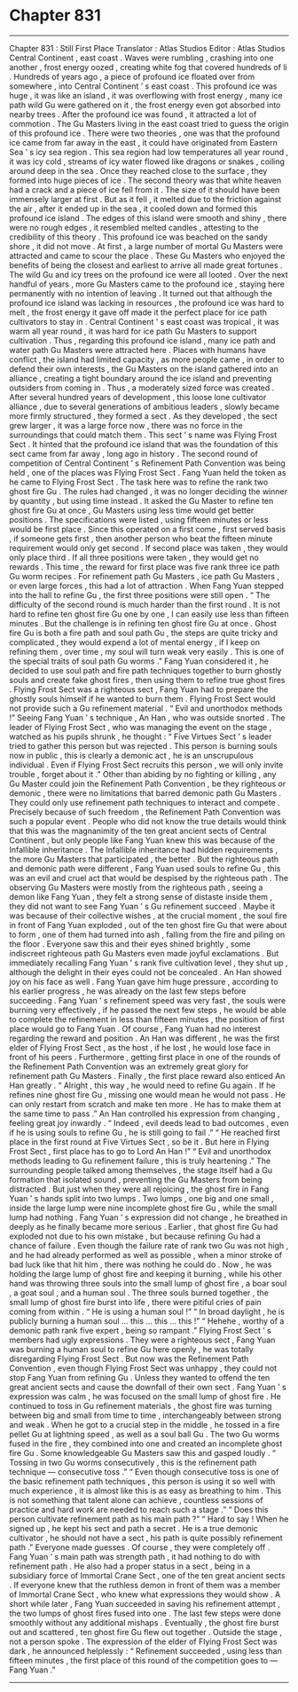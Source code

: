 
# Chapter 831


---

Chapter 831 : Still First Place
Translator :
Atlas Studios
Editor :
Atlas Studios
Central Continent , east coast .
Waves were rumbling , crashing into one another , frost energy oozed , creating white fog that covered hundreds of li .
Hundreds of years ago , a piece of profound ice floated over from somewhere , into Central Continent ’ s east coast . This profound ice was huge , it was like an island , it was overflowing with frost energy , many ice path wild Gu were gathered on it , the frost energy even got absorbed into nearby trees .
After the profound ice was found , it attracted a lot of commotion .
The Gu Masters living in the east coast tried to guess the origin of this profound ice .
There were two theories , one was that the profound ice came from far away in the east , it could have originated from Eastern Sea ’ s icy sea region . This sea region had low temperatures all year round , it was icy cold , streams of icy water flowed like dragons or snakes , coiling around deep in the sea . Once they reached close to the surface , they formed into huge pieces of ice .
The second theory was that white heaven had a crack and a piece of ice fell from it . The size of it should have been immensely larger at first . But as it fell , it melted due to the friction against the air , after it ended up in the sea , it cooled down and formed this profound ice island . The edges of this island were smooth and shiny , there were no rough edges , it resembled melted candles , attesting to the credibility of this theory .
This profound ice was beached on the sandy shore , it did not move .
At first , a large number of mortal Gu Masters were attracted and came to scour the place . These Gu Masters who enjoyed the benefits of being the closest and earliest to arrive all made great fortunes . The wild Gu and icy trees on the profound ice were all looted .
Over the next handful of years , more Gu Masters came to the profound ice , staying here permanently with no intention of leaving .
It turned out that although the profound ice island was lacking in resources , the profound ice was hard to melt , the frost energy it gave off made it the perfect place for ice path cultivators to stay in .
Central Continent ’ s east coast was tropical , it was warm all year round , it was hard for ice path Gu Masters to support cultivation . Thus , regarding this profound ice island , many ice path and water path Gu Masters were attracted here .
Places with humans have conflict , the island had limited capacity , as more people came , in order to defend their own interests , the Gu Masters on the island gathered into an alliance , creating a tight boundary around the ice island and preventing outsiders from coming in .
Thus , a moderately sized force was created .
After several hundred years of development , this loose lone cultivator alliance , due to several generations of ambitious leaders , slowly became more firmly structured , they formed a sect . As they developed , the sect grew larger , it was a large force now , there was no force in the surroundings that could match them .
This sect ’ s name was Flying Frost Sect . It hinted that the profound ice island that was the foundation of this sect came from far away , long ago in history .
The second round of competition of Central Continent ’ s Refinement Path Convention was being held , one of the places was Flying Frost Sect .
Fang Yuan held the token as he came to Flying Frost Sect .
The task here was to refine the rank two ghost fire Gu . The rules had changed , it was no longer deciding the winner by quantity , but using time instead .
It asked the Gu Master to refine ten ghost fire Gu at once , Gu Masters using less time would get better positions . The specifications were listed , using fifteen minutes or less would be first place . Since this operated on a first come , first served basis , if someone gets first , then another person who beat the fifteen minute requirement would only get second . If second place was taken , they would only place third . If all three positions were taken , they would get no rewards .
This time , the reward for first place was five rank three ice path Gu worm recipes . For refinement path Gu Masters , ice path Gu Masters , or even large forces , this had a lot of attraction .
When Fang Yuan stepped into the hall to refine Gu , the first three positions were still open .
“ The difficulty of the second round is much harder than the first round . It is not hard to refine ten ghost fire Gu one by one , I can easily use less than fifteen minutes . But the challenge is in refining ten ghost fire Gu at once . Ghost fire Gu is both a fire path and soul path Gu , the steps are quite tricky and complicated , they would expend a lot of mental energy , if I keep on refining them , over time , my soul will turn weak very easily . This is one of the special traits of soul path Gu worms .”
Fang Yuan considered it , he decided to use soul path and fire path techniques together to burn ghostly souls and create fake ghost fires , then using them to refine true ghost fires .
Flying Frost Sect was a righteous sect , Fang Yuan had to prepare the ghostly souls himself if he wanted to burn them . Flying Frost Sect would not provide such a Gu refinement material .
“ Evil and unorthodox methods !” Seeing Fang Yuan ’ s technique , An Han , who was outside snorted .
The leader of Flying Frost Sect , who was managing the event on the stage , watched as his pupils shrunk , he thought : “ Five Virtues Sect ’ s leader tried to gather this person but was rejected . This person is burning souls now in public , this is clearly a demonic act , he is an unscrupulous individual . Even if Flying Frost Sect recruits this person , we will only invite trouble , forget about it .”
Other than abiding by no fighting or killing , any Gu Master could join the Refinement Path Convention , be they righteous or demonic , there were no limitations that barred demonic path Gu Masters .
They could only use refinement path techniques to interact and compete . Precisely because of such freedom , the Refinement Path Convention was such a popular event .
People who did not know the true details would think that this was the magnanimity of the ten great ancient sects of Central Continent , but only people like Fang Yuan knew this was because of the Infallible inheritance . The Infallible inheritance had hidden requirements , the more Gu Masters that participated , the better .
But the righteous path and demonic path were different , Fang Yuan used souls to refine Gu , this was an evil and cruel act that would be despised by the righteous path .
The observing Gu Masters were mostly from the righteous path , seeing a demon like Fang Yuan , they felt a strong sense of distaste inside them , they did not want to see Fang Yuan ’ s Gu refinement succeed .
Maybe it was because of their collective wishes , at the crucial moment , the soul fire in front of Fang Yuan exploded , out of the ten ghost fire Gu that were about to form , one of them had turned into ash , falling from the fire and piling on the floor .
Everyone saw this and their eyes shined brightly , some indiscreet righteous path Gu Masters even made joyful exclamations . But immediately recalling Fang Yuan ’ s rank five cultivation level , they shut up , although the delight in their eyes could not be concealed .
An Han showed joy on his face as well .
Fang Yuan gave him huge pressure , according to his earlier progress , he was already on the last few steps before succeeding . Fang Yuan ’ s refinement speed was very fast , the souls were burning very effectively , if he passed the next few steps , he would be able to complete the refinement in less than fifteen minutes , the position of first place would go to Fang Yuan .
Of course , Fang Yuan had no interest regarding the reward and position .
An Han was different , he was the first elder of Flying Frost Sect , as the host , if he lost , he would lose face in front of his peers . Furthermore , getting first place in one of the rounds of the Refinement Path Convention was an extremely great glory for refinement path Gu Masters . Finally , the first place reward also enticed An Han greatly .
“ Alright , this way , he would need to refine Gu again . If he refines nine ghost fire Gu , missing one would mean he would not pass . He can only restart from scratch and make ten more . He has to make them at the same time to pass .” An Han controlled his expression from changing , feeling great joy inwardly .
“ Indeed , evil deeds lead to bad outcomes , even if he is using souls to refine Gu , he is still going to fail .”
“ He reached first place in the first round at Five Virtues Sect , so be it . But here in Flying Frost Sect , first place has to go to Lord An Han !”
“ Evil and unorthodox methods leading to Gu refinement failure , this is truly heartening .”
The surrounding people talked among themselves , the stage itself had a Gu formation that isolated sound , preventing the Gu Masters from being distracted .
But just when they were all rejoicing , the ghost fire in Fang Yuan ’ s hands split into two lumps .
Two lumps , one big and one small , inside the large lump were nine incomplete ghost fire Gu , while the small lump had nothing .
Fang Yuan ’ s expression did not change , he breathed in deeply as he finally became more serious .
Earlier , that ghost fire Gu had exploded not due to his own mistake , but because refining Gu had a chance of failure . Even though the failure rate of rank two Gu was not high , and he had already performed as well as possible , when a minor stroke of bad luck like that hit him , there was nothing he could do .
Now , he was holding the large lump of ghost fire and keeping it burning , while his other hand was throwing three souls into the small lump of ghost fire , a boar soul , a goat soul , and a human soul .
The three souls burned together , the small lump of ghost fire burst into life , there were pitiful cries of pain coming from within .
“ He is using a human soul !”
“ In broad daylight , he is publicly burning a human soul … this … this … this !”
“ Hehehe , worthy of a demonic path rank five expert , being so rampant .”
Flying Frost Sect ’ s members had ugly expressions .
They were a righteous sect , Fang Yuan was burning a human soul to refine Gu here openly , he was totally disregarding Flying Frost Sect . But now was the Refinement Path Convention , even though Flying Frost Sect was unhappy , they could not stop Fang Yuan from refining Gu . Unless they wanted to offend the ten great ancient sects and cause the downfall of their own sect .
Fang Yuan ’ s expression was calm , he was focused on the small lump of ghost fire .
He continued to toss in Gu refinement materials , the ghost fire was turning between big and small from time to time , interchangeably between strong and weak . When he got to a crucial step in the middle , he tossed in a fire pellet Gu at lightning speed , as well as a soul ball Gu .
The two Gu worms fused in the fire , they combined into one and created an incomplete ghost fire Gu .
Some knowledgeable Gu Masters saw this and gasped loudly .
“ Tossing in two Gu worms consecutively , this is the refinement path technique — consecutive toss .”
“ Even though consecutive toss is one of the basic refinement path techniques , this person is using it so well with much experience , it is almost like this is as easy as breathing to him . This is not something that talent alone can achieve , countless sessions of practice and hard work are needed to reach such a stage .”
“ Does this person cultivate refinement path as his main path ?”
“ Hard to say ! When he signed up , he kept his sect and path a secret . He is a true demonic cultivator , he should not have a sect , his path is quite possibly refinement path .”
Everyone made guesses .
Of course , they were completely off .
Fang Yuan ’ s main path was strength path , it had nothing to do with refinement path . He also had a proper status in a sect , being in a subsidiary force of Immortal Crane Sect , one of the ten great ancient sects .
If everyone knew that the ruthless demon in front of them was a member of Immortal Crane Sect , who knew what expressions they would show .
A short while later , Fang Yuan succeeded in saving his refinement attempt , the two lumps of ghost fires fused into one .
The last few steps were done smoothly without any additional mishaps .
Eventually , the ghost fire burst out and scattered , ten ghost fire Gu flew out together .
Outside the stage , not a person spoke .
The expression of the elder of Flying Frost Sect was dark , he announced helplessly : “ Refinement succeeded , using less than fifteen minutes , the first place of this round of the competition goes to — Fang Yuan .”

---

